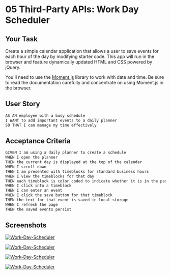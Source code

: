 # 05 Third-Party APIs: Work Day Scheduler

## Your Task

Create a simple calendar application that allows a user to save events for each hour of the day by modifying starter code. This app will run in the browser and feature dynamically updated HTML and CSS powered by jQuery.

You'll need to use the [Moment.js](https://momentjs.com/) library to work with date and time. Be sure to read the documentation carefully and concentrate on using Moment.js in the browser.

## User Story

```md
AS AN employee with a busy schedule
I WANT to add important events to a daily planner
SO THAT I can manage my time effectively
```

## Acceptance Criteria

```md
GIVEN I am using a daily planner to create a schedule
WHEN I open the planner
THEN the current day is displayed at the top of the calendar
WHEN I scroll down
THEN I am presented with timeblocks for standard business hours
WHEN I view the timeblocks for that day
THEN each timeblock is color coded to indicate whether it is in the past, present, or future
WHEN I click into a timeblock
THEN I can enter an event
WHEN I click the save button for that timeblock
THEN the text for that event is saved in local storage
WHEN I refresh the page
THEN the saved events persist
```

## Screenshots


[![Work-Day-Scheduler](https://luigonz.github.io/Work-Day-Scheduler/assets/img/Work-Day-Scheduler2.png)](https://luigonz.github.io/Work-Day-Scheduler/?raw=true)


[![Work-Day-Scheduler](https://luigonz.github.io/Work-Day-Scheduler/assets/img/Work-Day-Scheduler3.png)](https://luigonz.github.io/Work-Day-Scheduler/?raw=true)


[![Work-Day-Scheduler](https://luigonz.github.io/Work-Day-Scheduler/assets/img/Work-Day-Scheduler4.png)](https://luigonz.github.io/Work-Day-Scheduler/?raw=true)


[![Work-Day-Scheduler](https://luigonz.github.io/Work-Day-Scheduler/assets/img/Work-Day-Scheduler1.png)](https://luigonz.github.io/Work-Day-Scheduler/?raw=true)
